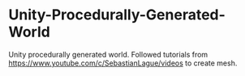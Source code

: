 # Unity-Procedurally-Generated-World
Unity procedurally generated world. Followed tutorials from https://www.youtube.com/c/SebastianLague/videos to create mesh.
